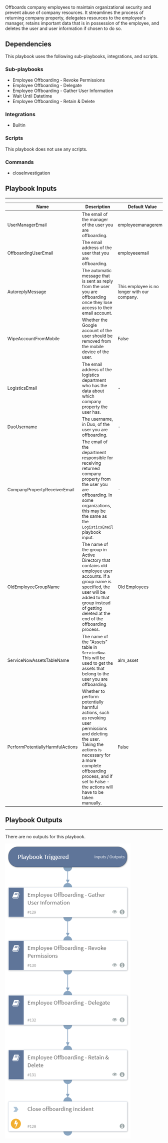 Offboards company employees to maintain organizational security and prevent abuse of company resources. It streamlines the process of returning company property, delegates resources to the employee's manager, retains important data that is in possession of the employee, and deletes the user and user information if chosen to do so.

## Dependencies
This playbook uses the following sub-playbooks, integrations, and scripts.

### Sub-playbooks
* Employee Offboarding - Revoke Permissions
* Employee Offboarding - Delegate
* Employee Offboarding - Gather User Information
* Wait Until Datetime
* Employee Offboarding - Retain & Delete

### Integrations
* Builtin

### Scripts
This playbook does not use any scripts.

### Commands
* closeInvestigation

## Playbook Inputs
---

| **Name** | **Description** | **Default Value** | **Source** | **Required** |
| --- | --- | --- | --- | --- |
| UserManagerEmail | The email of the manager of the user you are offboarding. | employeemanageremail | incident | Optional |
| OffboardingUserEmail | The email address of the user that you are offboarding. | employeeemail | incident | Required |
| AutoreplyMessage | The automatic message that is sent as reply from the user you are offboarding once they lose access to their email account. | This employee is no longer with our company. | - | Optional |
| WipeAccountFromMobile | Whether the Google account of the user should be removed from the mobile device of the user. | False | - | Optional |
| LogisticsEmail | The email address of the logistics department who has the data about which company property the user has. | - | - | Optional |
| DuoUsername | The username, in Duo, of the user you are offboarding. | - | - | Optional |
| CompanyPropertyReceiverEmail | The email of the department responsible for receiving returned company property from the user you are offboarding. In some organizations, this may be the same as the `LogisticsEmail` playbook input. | - | - | Optional |
| OldEmployeeGroupName | The name of the group in Active Directory that contains old employee user accounts. If a group name is specified, the user will be added to that group instead of getting deleted at the end of the offboarding process. | Old Employees | - | Optional |
| ServiceNowAssetsTableName | The name of the "Assets" table in `ServiceNow`. This will be used to get the assets that belong to the user you are offboarding. | alm_asset | - | Optional |
| PerformPotentiallyHarmfulActions | Whether to perform potentially harmful actions, such as revoking user permissions and deleting the user. Taking the actions is necessary for a more complete offboarding process, and if set to False - the actions will have to be taken manually. | False | - | Required |

## Playbook Outputs
---
There are no outputs for this playbook.

![IT_Employee_Offboarding](https://github.com/demisto/content/blob/1bdd5229392bd86f0cc58265a24df23ee3f7e662/docs/images/playbooks/IT_Employee_Offboarding.png)
